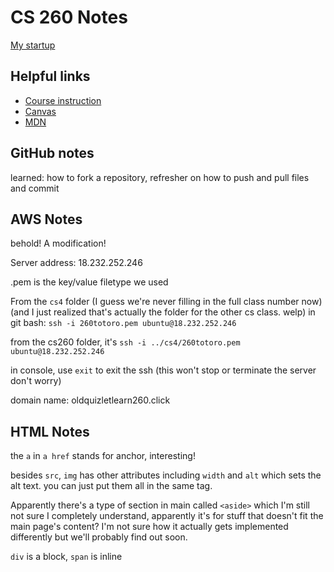 # CS 260 Notes

[My startup](https://simon.cs260.click)

## Helpful links

- [Course instruction](https://github.com/webprogramming260)
- [Canvas](https://byu.instructure.com)
- [MDN](https://developer.mozilla.org)

##  GitHub notes
learned: how to fork a repository, refresher on how to push and pull files and commit


## AWS Notes

behold! A modification!

Server address: 18.232.252.246

.pem is the key/value filetype we used

From the `cs4` folder (I guess we're never filling in the full class number now) (and I just realized that's actually the folder for the other cs class. welp) in git bash: `ssh -i 260totoro.pem ubuntu@18.232.252.246`

from the cs260 folder, it's `ssh -i ../cs4/260totoro.pem ubuntu@18.232.252.246`

in console, use `exit` to exit the ssh (this won't stop or terminate the server don't worry)

domain name: oldquizletlearn260.click




## HTML Notes
the  `a` in  `a href` stands for anchor, interesting!

besides `src`, `img` has other attributes including `width` and `alt` which sets the alt text. you can just put them all in the same tag.

Apparently there's a type of section in main called `<aside>` which I'm still not sure I completely understand, apparently it's for stuff that doesn't fit the main page's content? I'm not sure how it actually gets implemented differently but we'll probably find out soon.

`div` is a block, `span` is inline

